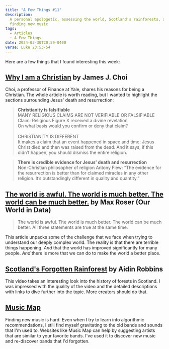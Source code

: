 ```yaml
---
title: "A Few Things #11"
description:
  A personal apologetic, assessing the world, Scotland's rainforests, and
  finding new music
tags:
  - Articles
  - A Few Things
date: 2024-03-30T20:59-0400
verse: Luke 23:53-54
---
```


Here are a few things that I found interesting this week:

## [Why I am a Christian](https://faculty.som.yale.edu/jameschoi/whychrist/) by James J. Choi

Choi, a professor of Finance at Yale, shares his reasons for being a Christian.
The whole article is worth reading, but I wanted to highlight the sections
surrounding Jesus' death and resurrection:

> **Christianity is falsifiable**<br/> MANY RELIGIOUS CLAIMS ARE NOT VERIFIABLE
> OR FALSIFIABLE<br/>Claim: Religious Figure X received a divine
> revelation<br/>On what basis would you confirm or deny that claim?<br/></br>
> CHRISTIANITY IS DIFFERENT<br/>It makes a claim that an event happened in space
> and time: Jesus Christ died and then was raised from the dead. And it says, if
> this didn’t happen, you should dismiss the entire religion.

> **There is credible evidence for Jesus’ death and resurrection**<br/>
> Non-Christian philosopher of religion Antony Flew: “The evidence for the
> resurrection is better than for claimed miracles in any other religion. It’s
> outstandingly different in quality and quantity.”

## [The world is awful. The world is much better. The world can be much better.](https://ourworldindata.org/much-better-awful-can-be-better) by Max Roser (Our World in Data)

> The world is awful. The world is much better. The world can be much better.
> All three statements are true at the same time.

This article unpacks some of the challenge that we face when trying to
understand our deeply complex world. The reality is that there are terrible
things happening. _And_ that the world has improved significantly for many
people. _And_ there is more that we can do to make the world a better place.

## [Scotland's Forgotten Rainforest](https://www.youtube.com/watch?v=0x-WUKT5hUo) by Aidin Robbins

This video takes an interesting look into the history of forests in Scotland. I
was impressed with the quality of the video and the detailed descriptions with
links to dive further into the topic. More creators should do that.

## [Music Map](https://music-map.com)

Finding new music is hard. Even when I try to learn into algorithmic
recommendations, I still find myself gravitating to the old bands and sounds
that I'm used to. Websites like Music Map can help by suggesting artists that
are similar to your favorite bands. I've used it to discover new music and
re-discover bands that I'd forgotten.

